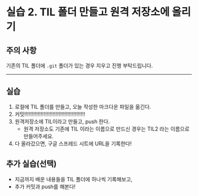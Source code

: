 # 실습 2. TIL 폴더 만들고 원격 저장소에 올리기

## 주의 사항

기존의 TIL 폴더에 `.git` 폴더가 있는 경우 지우고 진행 부탁드립니다.

---

## 실습

1. 로컬에 TIL 폴더를 만들고, 오늘 작성한 마크다운 파일을 옮긴다.
2. 커밋!!!!!!!!!!!!!!!!!!!!!!!!!!!!!!!!!!!!!!!!!
3. 원격저장소에 TIL이라고 만들고, push 한다.
   * 원격 저장소도 기존에 TIL 이라는 이름으로 만드신 경우는 TIL2 라는 이름으로 만들어주세요.
4. 다 올라갔으면, 구글 스프레드 시트에 URL을 기록한다!

## 추가 실습(선택)

* 지금까지 배운 내용들을 TIL 폴더에 하나씩 기록해보고, 
* 추가 커밋과 push를 해본다!